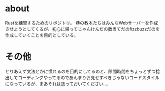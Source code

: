 # about
Rustを練習するためのリポジトリ。
巷の教本たちはみんなWebサーバーを作成させようとしてくるが、初心に帰ってじゃんけんだの数当てだのfizzbuzzだのを作成していくことを目的としている。

# その他
とりあえず文法とかに慣れるのを目的にしてるのと、隙間時間をちょっとずつ捻出してコーディングやってるのであんまりお見せすべきじゃないコードスタイルになっているが、まあそれは放っておいてください....
